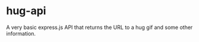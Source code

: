 # hug-api
A very basic express.js API that returns the URL to a hug gif and some other information.
